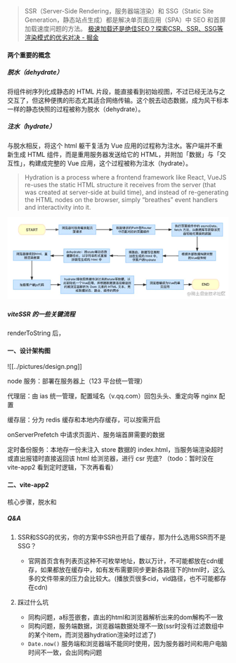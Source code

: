 
>SSR（Server-Side Rendering，服务器端渲染）和 SSG（Static Site Generation，静态站点生成）都是解决单页面应用（SPA）中 SEO 和首屏加载速度问题的方法。
>[极速加载还是绝佳SEO？探索CSR、SSR、SSG等渲染模式的优劣对决 - 掘金](https://juejin.cn/post/7233699680490799162)

#### 两个重要的概念

##### 脱水（dehydrate）
将组件树序列化成静态的 HTML 片段，能直接看到初始视图，不过已经无法与之交互了，但这种便携的形态尤其适合网络传输。这个脱去动态数据，成为风干标本一样的静态快照的过程被称为脱水（dehydrate）。

##### 注水（hydrate）
与脱水相反，将这个 html 躯干复活为 Vue 应用的过程称为注水。客户端并不重新生成 HTML 组件，而是重用服务器发送给它的 HTML，并附加「数据」与「交互性」，构建成完整的 Vue 应用，这个过程被称为注水（hydrate）。

> Hydration is a process where a frontend framework like React, VueJS re-uses the static HTML structure it receives from the server (that was created at server-side at build time), and instead of re-generating the HTML nodes on the browser, simply “breathes” event handlers and interactivity into it.

![](../pictures/Pasted%20image%2020240929001017.png)

##### viteSSR 的一些关键流程
renderToString 后，
#### 一、设计架构图

![[../pictures/design.png]]

node 服务：部署在服务器上（123 平台统一管理）

代理层：由 ias 统一管理，配置域名（v.qq.com）回包头头、重定向等 nginx 配置

缓存层：分为 redis 缓存和本地内存缓存，可以按需开启

onServerPrefetch 中请求页面片、服务端首屏需要的数据

定时备份服务：本地存一份未注入 store 数据的 index.html，当服务端渲染超时或直出报错时直接返回该 html 给浏览器，进行 csr 兜底? （todo：暂时没在 vite-app2 看到定时逻辑，下次再看看）
#### 二、vite-app2

核心步骤，脱水和

##### Q&A

1. SSR和SSG的优劣，你的方案中SSR也开启了缓存，那为什么选用SSR而不是SSG？
	- 官网首页含有列表页这种不可枚举地址，数以万计，不可能都放在cdn缓存，如果都放在缓存中，如有发布需要同步更新各路径下的html时，这么多的文件带来的压力会比较大。(播放页很多cid，vid路径，也不可能都存在cdn)

2. 踩过什么坑
	- 同构问题，a标签嵌套，直出的html和浏览器解析出来的dom解构不一致
	- 同构问题，服务端数据，浏览器端数据处理不一致(ssr时没有过滤数组中的某个item，而浏览器hydration渲染时过滤了)
	- ```Date.now()``` 服务端和浏览器端不能同时使用，因为服务器时间和用户电脑时间不一致，会出同构问题






   

